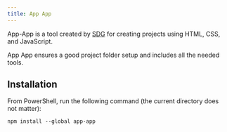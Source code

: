 ```yaml
---
title: App App
---
```


App-App is a tool created by [SDG](https://suncoast.io) for creating projects
using HTML, CSS, and JavaScript.

App App ensures a good project folder setup and includes all the needed tools.

## Installation

From PowerShell, run the following command (the current directory does not
matter):

```shell
npm install --global app-app
```
